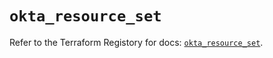 # `okta_resource_set`

Refer to the Terraform Registory for docs: [`okta_resource_set`](https://registry.terraform.io/providers/okta/okta/4.0.2/docs/resources/resource_set).
